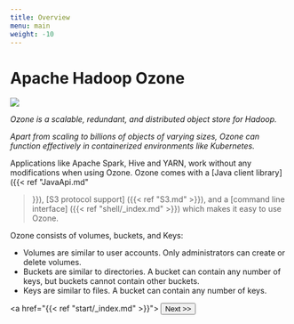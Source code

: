 ```yaml
---
title: Overview
menu: main
weight: -10
---
```

<!---
  Licensed to the Apache Software Foundation (ASF) under one or more
  contributor license agreements.  See the NOTICE file distributed with
  this work for additional information regarding copyright ownership.
  The ASF licenses this file to You under the Apache License, Version 2.0
  (the "License"); you may not use this file except in compliance with
  the License.  You may obtain a copy of the License at

      http://www.apache.org/licenses/LICENSE-2.0

  Unless required by applicable law or agreed to in writing, software
  distributed under the License is distributed on an "AS IS" BASIS,
  WITHOUT WARRANTIES OR CONDITIONS OF ANY KIND, either express or implied.
  See the License for the specific language governing permissions and
  limitations under the License.
-->

# Apache Hadoop Ozone

<img src="ozone-usage.png" style="max-width: 60%;"/>

*_Ozone is a scalable, redundant, and distributed object store for Hadoop. <p>
Apart from scaling to billions of objects of varying sizes,
Ozone can function effectively in containerized environments
like Kubernetes._* <p>

Applications like Apache Spark, Hive and YARN, work without any modifications when using Ozone. Ozone comes with a [Java client library]({{<
ref "JavaApi.md"
>}}), [S3 protocol support] ({{< ref "S3.md" >}}), and a [command line interface]
({{< ref "shell/_index.md" >}})  which makes it easy to use Ozone.

Ozone consists of volumes, buckets, and Keys:

* Volumes are similar to user accounts. Only administrators can create or delete volumes.
* Buckets are similar to directories. A bucket can contain any number of keys,  but buckets cannot contain other buckets.
* Keys are similar to files. A bucket can contain any number of keys.

 <a href="{{< ref "start/_index.md" >}}"> <button type="button"
 class="btn  btn-success btn-lg">Next >></button>
</div>
